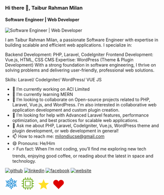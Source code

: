### Hi there 👋, Taibur Rahman Milan
#### Software Engineer | Web Developer
![Software Engineer | Web Developer](https://scontent.fdac174-1.fna.fbcdn.net/v/t39.30808-6/470137207_122130012242459841_6496042411364409309_n.jpg?stp=dst-jpg_s960x960_tt6&_nc_cat=106&ccb=1-7&_nc_sid=cc71e4&_nc_eui2=AeHNOlZIytw7RZZCS0mgtfWc4cqrZQ1ydf3hyqtlDXJ1_TsijnPAM6gHe_maq-YvxvJDCJh3kIyxHnAn_HtYMiel&_nc_ohc=CRqOGjMDfv4Q7kNvgHAqmMy&_nc_zt=23&_nc_ht=scontent.fdac174-1.fna&_nc_gid=ATQ4Irgl_0JG88f6hCSIIoV&oh=00_AYBgm3ZUDWwGjPFaPYAXISZBjmfmeSbe1pkCY_AI33zyEA&oe=676DCC1D)

I am Taibur Rahman Milan, a passionate Software Engineer with expertise in building scalable and efficient web applications. I specialize in:

Backend Development: PHP, Laravel, CodeIgniter
Frontend Development: Vue.js, HTML, CSS
CMS Expertise: WordPress (Theme & Plugin Development)
With a strong foundation in software engineering, I thrive on solving problems and delivering user-friendly, professional web solutions.

Skills: Laravel/ CodeIgniter/ WordPress/ VUE JS 

- 🔭 I’m currently working on ACI Limited 
- 🌱 I’m currently learning MERN 
- 👯 I’m looking to collaborate on Open-source projects related to PHP, Laravel, Vue.js, and WordPress. I'm also interested in collaborative web application development and custom plugin creation. 
- 🤔 I’m looking for help with Advanced Laravel features, performance optimization, and best practices for scalable web applications. 
- 💬 Ask me about PHP, Laravel, CodeIgniter, Vue.js, WordPress theme and plugin development, or web development in general! 
- 📫 How to reach me: milondiucse@gmail.com 
- 😄 Pronouns: He/Him 
- ⚡ Fun fact: When I’m not coding, you’ll find me exploring new tech trends, enjoying good coffee, or reading about the latest in space and technology. 


[<img src='https://cdn.jsdelivr.net/npm/simple-icons@3.0.1/icons/github.svg' alt='github' height='40'>](https://github.com/milanhossain91)  [<img src='https://cdn.jsdelivr.net/npm/simple-icons@3.0.1/icons/linkedin.svg' alt='linkedin' height='40'>](https://www.linkedin.com/in/milan-hossain-7a21221a0/)  [<img src='https://cdn.jsdelivr.net/npm/simple-icons@3.0.1/icons/facebook.svg' alt='facebook' height='40'>](https://www.facebook.com/profile.php?id=61563795251672)  [<img src='https://cdn.jsdelivr.net/npm/simple-icons@3.0.1/icons/icloud.svg' alt='website' height='40'>](https://encoderbase.com/)  

<a href='https://archiveprogram.github.com/'><img src='https://raw.githubusercontent.com/acervenky/animated-github-badges/master/assets/acbadge.gif' width='40' height='40'></a> <a href='https://docs.github.com/en/developers'><img src='https://raw.githubusercontent.com/acervenky/animated-github-badges/master/assets/devbadge.gif' width='40' height='40'></a> <a href='https://stars.github.com/'><img src='https://raw.githubusercontent.com/acervenky/animated-github-badges/master/assets/starbadge.gif' width='35' height='35'></a> <a href='https://docs.github.com/en/github/supporting-the-open-source-community-with-github-sponsors'><img src='https://raw.githubusercontent.com/acervenky/animated-github-badges/master/assets/sponsorbadge.gif' width='35' height='35'></a> 




